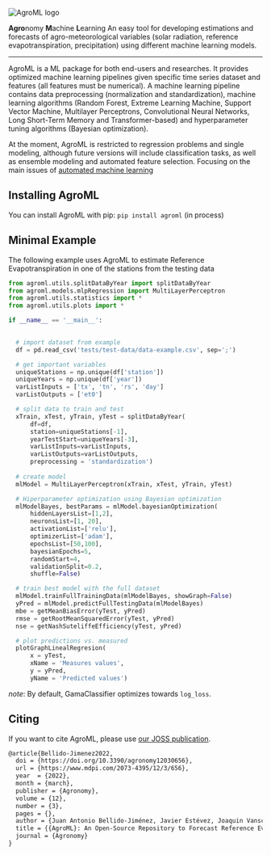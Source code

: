 ![AgroML logo](https://github.com/Smarity/AgroML/blob/main/agroml/images/smarityLogo.png)

**Agro**nomy **M**achine **L**earning 
An easy tool for developing estimations and forecasts of agro-meteorological 
variables (solar radiation, reference evapotranspiration, precipitation) using different machine learning models.

---

AgroML is a ML package for both end-users and researches.
It provides optimized machine learning pipelines given specific time series 
dataset and features (all features must be numerical). A machine learning
pipeline contains data preprocessing (normalization and standardization), 
machine learning algorithms (Random Forest, Extreme Learning Machine, Support
Vector Machine, Multilayer Perceptrons, Convolutional Neural Networks,
Long Short-Term Memory and Transformer-based) and hyperparameter tuning algorithms
(Bayesian optimization).

At the moment, AgroML is restricted to regression problems and single modeling,
although future versions will include classification tasks, as well as ensemble 
modeling and automated feature selection. Focusing on the main issues of 
[automated machine learning](https://link.springer.com/book/10.1007/978-3-030-05318-5)

## Installing AgroML

You can install AgroML with pip: `pip install agroml` (in process)

## Minimal Example

The following example uses AgroML to estimate Reference Evapotranspiration in one of the stations from the testing data

```python
from agroml.utils.splitDataByYear import splitDataByYear
from agroml.models.mlpRegression import MultiLayerPerceptron
from agroml.utils.statistics import *
from agroml.utils.plots import *

if __name__ == '__main__':
   

  # import dataset from example
  df = pd.read_csv('tests/test-data/data-example.csv', sep=';')

  # get important variables
  uniqueStations = np.unique(df['station'])
  uniqueYears = np.unique(df['year'])
  varListInputs = ['tx', 'tn', 'rs', 'day']
  varListOutputs = ['et0']

  # split data to train and test
  xTrain, xTest, yTrain, yTest = splitDataByYear(
      df=df,
      station=uniqueStations[-1], 
      yearTestStart=uniqueYears[-3], 
      varListInputs=varListInputs, 
      varListOutputs=varListOutputs,
      preprocessing = 'standardization')
        
  # create model
  mlModel = MultiLayerPerceptron(xTrain, xTest, yTrain, yTest)

  # Hiperparameter optimization using Bayesian optimization
  mlModelBayes, bestParams = mlModel.bayesianOptimization(
      hiddenLayersList=[1,2], 
      neuronsList=[1, 20], 
      activationList=['relu'], 
      optimizerList=['adam'], 
      epochsList=[50,100], 
      bayesianEpochs=5, 
      randomStart=4, 
      validationSplit=0.2, 
      shuffle=False)

  # train best model with the full dataset
  mlModel.trainFullTrainingData(mlModelBayes, showGraph=False)
  yPred = mlModel.predictFullTestingData(mlModelBayes)
  mbe = getMeanBiasError(yTest, yPred)
  rmse = getRootMeanSquaredError(yTest, yPred)
  nse = getNashSuteliffeEfficiency(yTest, yPred)

  # plot predictions vs. measured
  plotGraphLinealRegresion(
      x = yTest, 
      xName = 'Measures values', 
      y = yPred, 
      yName = 'Predicted values')

```

_note_: By default, GamaClassifier optimizes towards `log_loss`.

## Citing

If you want to cite AgroML, please use [our JOSS publication]().

```latex
@article{Bellido-Jimenez2022,
  doi = {https://doi.org/10.3390/agronomy12030656},
  url = {https://www.mdpi.com/2073-4395/12/3/656},
  year  = {2022},
  month = {march},
  publisher = {Agronomy},
  volume = {12},
  number = {3},
  pages = {},
  author = {Juan Antonio Bellido-Jiménez, Javier Estévez, Joaquin Vanschoren and Amanda Penélope García-Marín},
  title = {{AgroML}: An Open-Source Repository to Forecast Reference Evapotranspiration in Different Geo-Climatic Conditions Using Machine Learning and Transformer-Based Models },
  journal = {Agronomy}
}
```
